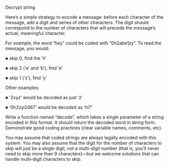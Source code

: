Decrypt string

Here’s a simple strategy to encode a message: before each character of the message, add a digit and series of other characters. The digit should correspond to the number of characters that will precede the message’s actual, meaningful character.

For example, the word “hey” could be coded with “0h2abe1zy”. To read the message, you would:

♣	skip 0, find the ‘h’

♣	skip 2 (‘a’ and ‘b’), find ‘e’

♣	skip 1 (‘z’), find ‘y’

Other examples:

♣	‘2xyz’ would be decoded as just ‘z’

♣	‘0h2zyi2467’ would be decoded as ‘hi7’


Write a function named “decode”, which takes a single parameter of a string encoded in this format. It should return the decoded word in string form. Demonstrate good coding practices (clear variable names, comments, etc).

You may assume that coded strings are always legally encoded with this system. You may also assume that the digit for the number of characters to skip will just be a single digit, not a multi-digit number (that is, you’ll never need to skip more than 9 characters)—but we welcome solutions that can handle multi-digit characters to skip.
